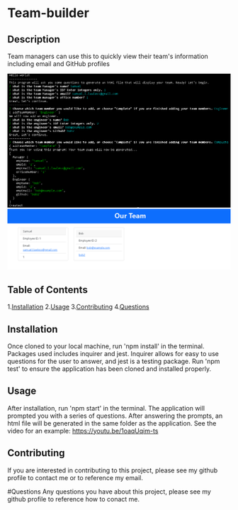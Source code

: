 # Team-builder

## Description
Team managers can use this to quickly view their team's information including email and GitHub profiles

![Screenshot of node.JS usage](example.PNG)
![Screenshot of generated HTML](exampleHTML.PNG)

## Table of Contents
1.[Installation](#installation)
2.[Usage](#usage)
3.[Contributing](#contributing)
4.[Questions](#questions)

## Installation
Once cloned to your local machine, run 'npm install' in the terminal. Packages used includes inquirer and jest. Inquirer allows for easy to use questions for the user to answer, and jest is a testing package. Run 'npm test' to ensure the application has been cloned and installed properly. 

## Usage
After installation, run 'npm start' in the terminal. The application will prompted you with a series of questions. After answering the prompts, an html file will be generated in the same folder as the application. See the video for an example: https://youtu.be/1oaqUqim-ts

## Contributing
If you are interested in contributing to this project, please see my github profile to contact me or to reference my email. 

#Questions
Any questions you have about this project, please see my github profile to reference how to conact me. 
